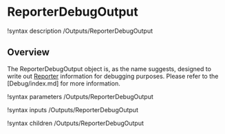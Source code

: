 # ReporterDebugOutput

!syntax description /Outputs/ReporterDebugOutput

## Overview

The ReporterDebugOutput object is, as the name suggests, designed to write out [Reporter](Reporters/index.md) information for debugging purposes. Please refer to the [Debug/index.md] for
more information.

!syntax parameters /Outputs/ReporterDebugOutput

!syntax inputs /Outputs/ReporterDebugOutput

!syntax children /Outputs/ReporterDebugOutput
